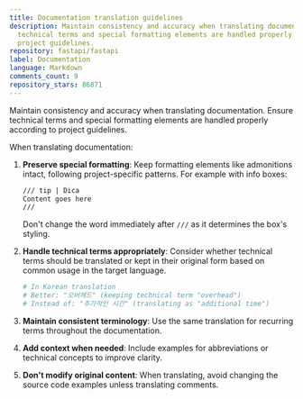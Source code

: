 ```yaml
---
title: Documentation translation guidelines
description: Maintain consistency and accuracy when translating documentation. Ensure
  technical terms and special formatting elements are handled properly according to
  project guidelines.
repository: fastapi/fastapi
label: Documentation
language: Markdown
comments_count: 9
repository_stars: 86871
---
```


Maintain consistency and accuracy when translating documentation. Ensure technical terms and special formatting elements are handled properly according to project guidelines.

When translating documentation:
1. **Preserve special formatting**: Keep formatting elements like admonitions intact, following project-specific patterns. For example with info boxes:
   ```markdown
   /// tip | Dica
   Content goes here
   ///
   ```
   Don't change the word immediately after `///` as it determines the box's styling.

2. **Handle technical terms appropriately**: Consider whether technical terms should be translated or kept in their original form based on common usage in the target language.
   ```python
   # In Korean translation
   # Better: "오버헤드" (keeping technical term "overhead")
   # Instead of: "추가적인 시간" (translating as "additional time")
   ```

3. **Maintain consistent terminology**: Use the same translation for recurring terms throughout the documentation.

4. **Add context when needed**: Include examples for abbreviations or technical concepts to improve clarity.

5. **Don't modify original content**: When translating, avoid changing the source code examples unless translating comments.